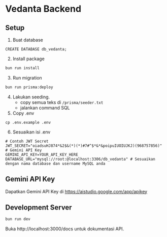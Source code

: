 # Vedanta Backend

## Setup
1. Buat database
```
CREATE DATABASE db_vedanta;
```
2. Install package
```bash
bun run install
```
3. Run migration
```bash
bun run prisma:deploy
```
4. Lakukan seeding.
	- copy semua teks di `/prisma/seeder.txt`
	- jalankan command SQL
5. Copy .env
```
cp .env.example .env
```
6. Sesuaikan isi .env
```.env
# Contoh JWT Secret
JWT_SECRET="oiadsuHJ874*&2$&(*)(*)#7#^$*&*&poipuIUOIUJKJ)(968757856)"
# Gemini API Key
GEMINI_API_KEY=YOUR_API_KEY_HERE
DATABASE_URL="mysql://root:@localhost:3306/db_vedanta" # Sesuaikan dengan nama database dan username MySQL anda
``` 

## Gemini API Key
Dapatkan Gemini API Key di https://aistudio.google.com/app/apikey

## Development Server
```bash
bun run dev
```

Buka http://localhost:3000/docs untuk dokumentasi API.
